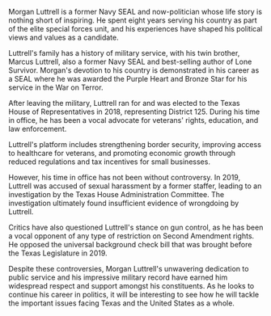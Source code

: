 Morgan Luttrell is a former Navy SEAL and now-politician whose life story is nothing short of inspiring. He spent eight years serving his country as part of the elite special forces unit, and his experiences have shaped his political views and values as a candidate.

Luttrell's family has a history of military service, with his twin brother, Marcus Luttrell, also a former Navy SEAL and best-selling author of Lone Survivor. Morgan's devotion to his country is demonstrated in his career as a SEAL where he was awarded the Purple Heart and Bronze Star for his service in the War on Terror.

After leaving the military, Luttrell ran for and was elected to the Texas House of Representatives in 2018, representing District 125. During his time in office, he has been a vocal advocate for veterans' rights, education, and law enforcement.

Luttrell's platform includes strengthening border security, improving access to healthcare for veterans, and promoting economic growth through reduced regulations and tax incentives for small businesses.

However, his time in office has not been without controversy. In 2019, Luttrell was accused of sexual harassment by a former staffer, leading to an investigation by the Texas House Administration Committee. The investigation ultimately found insufficient evidence of wrongdoing by Luttrell.

Critics have also questioned Luttrell's stance on gun control, as he has been a vocal opponent of any type of restriction on Second Amendment rights. He opposed the universal background check bill that was brought before the Texas Legislature in 2019.

Despite these controversies, Morgan Luttrell's unwavering dedication to public service and his impressive military record have earned him widespread respect and support amongst his constituents. As he looks to continue his career in politics, it will be interesting to see how he will tackle the important issues facing Texas and the United States as a whole.
